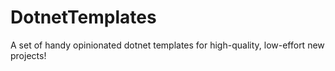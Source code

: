 # DotnetTemplates
A set of handy opinionated dotnet templates for high-quality, low-effort new projects!
